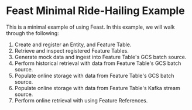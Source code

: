 # Feast Minimal Ride-Hailing Example

This is a minimal example of using Feast. In this example, we will walk through the following:

1. Create and register an Entity, and Feature Table.
2. Retrieve and inspect registered Feature Tables.
3. Generate mock data and ingest into Feature Table's GCS batch source.
4. Perform historical retrieval with data from Feature Table's GCS batch source.
5. Populate online storage with data from Feature Table's GCS batch source.
6. Populate online storage with data from Feature Table's Kafka stream source.
7. Perform online retrieval with using Feature References.
